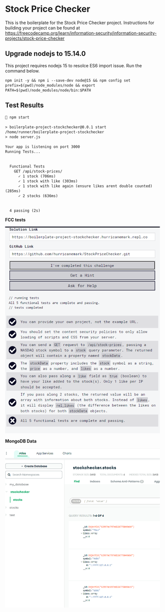 # Stock Price Checker

This is the boilerplate for the Stock Price Checker project. Instructions for building your project can be found at https://freecodecamp.org/learn/information-security/information-security-projects/stock-price-checker

## Upgrade nodejs to 15.14.0

This project requires nodejs 15 to resolce ES6 import issue.  Run the command below.

```
npm init -y && npm i --save-dev node@15 && npm config set prefix=$(pwd)/node_modules/node && export PATH=$(pwd)/node_modules/node/bin:$PATH
```

## Test Results

```
 npm start

> boilerplate-project-stockchecker@0.0.1 start /home/runner/boilerplate-project-stockchecker
> node server.js

Your app is listening on port 3000
Running Tests...


  Functional Tests
    GET /api/stock-prices/
      ✓ 1 stock (706ms)
      ✓ 1 stock with like (303ms)
      ✓ 1 stock with like again (ensure likes arent double counted) (285ms)
      ✓ 2 stocks (636ms)


  4 passing (2s)
```

**FCC tests**

![passed 5](./public/stockCheckerTestResults.PNG)


**MongoDB Data**

![Mongoose](./public/MongooseStockData.PNG)

